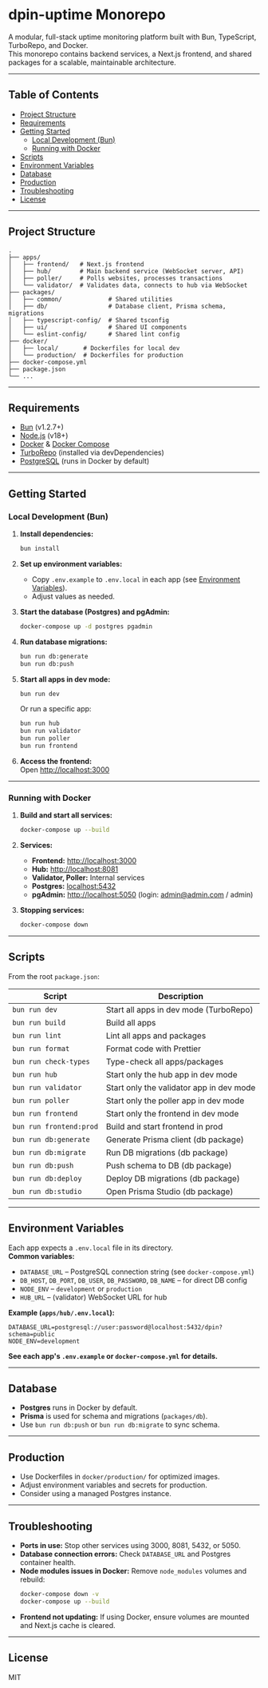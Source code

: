 # dpin-uptime Monorepo

A modular, full-stack uptime monitoring platform built with Bun, TypeScript, TurboRepo, and Docker.  
This monorepo contains backend services, a Next.js frontend, and shared packages for a scalable, maintainable architecture.

---

## Table of Contents

- [Project Structure](#project-structure)
- [Requirements](#requirements)
- [Getting Started](#getting-started)
  - [Local Development (Bun)](#local-development-bun)
  - [Running with Docker](#running-with-docker)
- [Scripts](#scripts)
- [Environment Variables](#environment-variables)
- [Database](#database)
- [Production](#production)
- [Troubleshooting](#troubleshooting)
- [License](#license)

---

## Project Structure

```
.
├── apps/
│   ├── frontend/   # Next.js frontend
│   ├── hub/        # Main backend service (WebSocket server, API)
│   ├── poller/     # Polls websites, processes transactions
│   └── validator/  # Validates data, connects to hub via WebSocket
├── packages/
│   ├── common/             # Shared utilities
│   ├── db/                 # Database client, Prisma schema, migrations
│   ├── typescript-config/  # Shared tsconfig
│   ├── ui/                 # Shared UI components
│   └── eslint-config/      # Shared lint config
├── docker/
│   ├── local/       # Dockerfiles for local dev
│   └── production/  # Dockerfiles for production
├── docker-compose.yml
├── package.json
└── ...
```

---

## Requirements

- [Bun](https://bun.sh/) (v1.2.7+)
- [Node.js](https://nodejs.org/) (v18+)
- [Docker](https://www.docker.com/) & [Docker Compose](https://docs.docker.com/compose/)
- [TurboRepo](https://turbo.build/) (installed via devDependencies)
- [PostgreSQL](https://www.postgresql.org/) (runs in Docker by default)

---

## Getting Started

### Local Development (Bun)

1. **Install dependencies:**

   ```sh
   bun install
   ```

2. **Set up environment variables:**

   - Copy `.env.example` to `.env.local` in each app (see [Environment Variables](#environment-variables)).
   - Adjust values as needed.

3. **Start the database (Postgres) and pgAdmin:**

   ```sh
   docker-compose up -d postgres pgadmin
   ```

4. **Run database migrations:**

   ```sh
   bun run db:generate
   bun run db:push
   ```

5. **Start all apps in dev mode:**

   ```sh
   bun run dev
   ```

   Or run a specific app:

   ```sh
   bun run hub
   bun run validator
   bun run poller
   bun run frontend
   ```

6. **Access the frontend:**  
   Open [http://localhost:3000](http://localhost:3000)

---

### Running with Docker

1. **Build and start all services:**

   ```sh
   docker-compose up --build
   ```

2. **Services:**

   - **Frontend:** [http://localhost:3000](http://localhost:3000)
   - **Hub:** [http://localhost:8081](http://localhost:8081)
   - **Validator, Poller:** Internal services
   - **Postgres:** [localhost:5432](http://localhost:5432)
   - **pgAdmin:** [http://localhost:5050](http://localhost:5050) (login: admin@admin.com / admin)

3. **Stopping services:**
   ```sh
   docker-compose down
   ```

---

## Scripts

From the root `package.json`:

| Script                  | Description                              |
| ----------------------- | ---------------------------------------- |
| `bun run dev`           | Start all apps in dev mode (TurboRepo)   |
| `bun run build`         | Build all apps                           |
| `bun run lint`          | Lint all apps and packages               |
| `bun run format`        | Format code with Prettier                |
| `bun run check-types`   | Type-check all apps/packages             |
| `bun run hub`           | Start only the hub app in dev mode       |
| `bun run validator`     | Start only the validator app in dev mode |
| `bun run poller`        | Start only the poller app in dev mode    |
| `bun run frontend`      | Start only the frontend in dev mode      |
| `bun run frontend:prod` | Build and start frontend in prod         |
| `bun run db:generate`   | Generate Prisma client (db package)      |
| `bun run db:migrate`    | Run DB migrations (db package)           |
| `bun run db:push`       | Push schema to DB (db package)           |
| `bun run db:deploy`     | Deploy DB migrations (db package)        |
| `bun run db:studio`     | Open Prisma Studio (db package)          |

---

## Environment Variables

Each app expects a `.env.local` file in its directory.  
**Common variables:**

- `DATABASE_URL` – PostgreSQL connection string (see `docker-compose.yml`)
- `DB_HOST`, `DB_PORT`, `DB_USER`, `DB_PASSWORD`, `DB_NAME` – for direct DB config
- `NODE_ENV` – `development` or `production`
- `HUB_URL` – (validator) WebSocket URL for hub

**Example (`apps/hub/.env.local`):**

```
DATABASE_URL=postgresql://user:password@localhost:5432/dpin?schema=public
NODE_ENV=development
```

**See each app's `.env.example` or `docker-compose.yml` for details.**

---

## Database

- **Postgres** runs in Docker by default.
- **Prisma** is used for schema and migrations (`packages/db`).
- Use `bun run db:push` or `bun run db:migrate` to sync schema.

---

## Production

- Use Dockerfiles in `docker/production/` for optimized images.
- Adjust environment variables and secrets for production.
- Consider using a managed Postgres instance.

---

## Troubleshooting

- **Ports in use:** Stop other services using 3000, 8081, 5432, or 5050.
- **Database connection errors:** Check `DATABASE_URL` and Postgres container health.
- **Node modules issues in Docker:** Remove `node_modules` volumes and rebuild:
  ```sh
  docker-compose down -v
  docker-compose up --build
  ```
- **Frontend not updating:** If using Docker, ensure volumes are mounted and Next.js cache is cleared.

---

## License

MIT
